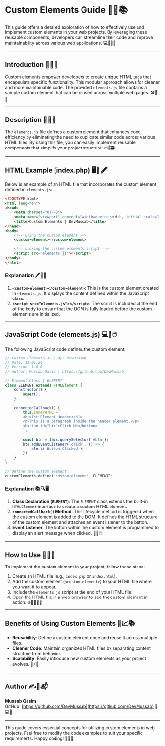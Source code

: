 # Custom Elements Guide 🎨✨📚

This guide offers a detailed exploration of how to effectively use and implement custom elements in your web projects. By leveraging these reusable components, developers can streamline their code and improve maintainability across various web applications. 💻🧑‍💻📖

---

## Introduction 📌🔎💡

Custom elements empower developers to create unique HTML tags that encapsulate specific functionality. This modular approach allows for cleaner and more maintainable code. The provided `elements.js` file contains a sample custom element that can be reused across multiple web pages. 🛠️📜🔄

---

## Description 📝📂🧩

The `elements.js` file defines a custom element that enhances code efficiency by eliminating the need to duplicate similar code across various HTML files. By using this file, you can easily implement reusable components that simplify your project structure. ⚙️🔧🗃️

---

## HTML Example (index.php) 🖥️📄🖋️

Below is an example of an HTML file that incorporates the custom element defined in `elements.js`:

```html
<!DOCTYPE html>
<html lang="en">
<head>
    <meta charset="UTF-8">
    <meta name="viewport" content="width=device-width, initial-scale=1.0">
    <title>Custom Elements | DevMussab</title>
</head>
<body>
    <!-- Using the custom element -->
    <custom-element></custom-element>

    <!-- Linking the custom elements script -->
    <script src="elements.js"></script>
</body>
</html>
```

### Explanation 🖊️📘🧵

1. **`<custom-element></custom-element>`**: This is the custom element created in `elements.js`. It displays the content defined within the JavaScript class.
2. **`<script src="elements.js"></script>`**: The script is included at the end of the body to ensure that the DOM is fully loaded before the custom elements are initialized.

---

## JavaScript Code (elements.js) 💻📜🖱️

The following JavaScript code defines the custom element:

```javascript
// Custom Elements.JS | By: DevMussab
// Date: 13.01.24
// Version: 1.0.0
// Author: Mussab Qasim | https://github.com/DevMussab

// Element Class | ELEMENT
class ELEMENT extends HTMLElement {
    constructor() {
        super();
    }

    connectedCallback() {
        this.innerHTML = `
        <h1>1st Element Header</h1>
        <p>This is a paragraph inside the header element.</p>
        <button id="btn">Click Me</button>
        `;

        const btn = this.querySelector('#btn');
        btn.addEventListener('click', () => {
            alert('Button Clicked');
        });
    }
}

// Define the custom element
customElements.define('custom-element', ELEMENT);
```

### Explanation 📚🔍🖥️

1. **Class Declaration (`ELEMENT`)**: The `ELEMENT` class extends the built-in `HTMLElement` interface to create a custom HTML element.
2. **`connectedCallback()` Method**: This lifecycle method is triggered when the custom element is added to the DOM. It defines the HTML structure of the custom element and attaches an event listener to the button.
3. **Event Listener**: The button within the custom element is programmed to display an alert message when clicked. 🎯📢🖱️

---

## How to Use 🧭🔗📝

To implement the custom element in your project, follow these steps:

1. Create an HTML file (e.g., `index.php` or `index.html`).
2. Add the custom element (`<custom-element>`) to your HTML file where you want it to appear.
3. Include the `elements.js` script at the end of your HTML file.
4. Open the HTML file in a web browser to see the custom element in action. 🌐👨‍💻👩‍💻

---

## Benefits of Using Custom Elements 🔁📈📚

- **Reusability**: Define a custom element once and reuse it across multiple files.
- **Cleaner Code**: Maintain organized HTML files by separating content structure from behavior.
- **Scalability**: Easily introduce new custom elements as your project evolves. 🔧⚡🚀

---

## Author ✍️👤📬

**Mussab Qasim**  
GitHub: [https://github.com/DevMussab](https://github.com/DevMussab) 🔗💻📜

---

This guide covers essential concepts for utilizing custom elements in web projects. Feel free to modify the code examples to suit your specific requirements. Happy coding! 🎉💡🚀

